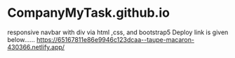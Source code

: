 # CompanyMyTask.github.io
responsive navbar with div via html ,css, and bootstrap5
Deploy link is given below......
https://65167811e86e9946c123dcaa--taupe-macaron-430366.netlify.app/ 
